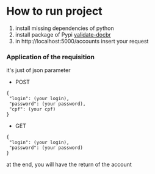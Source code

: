 # How to run project
1. install missing dependencies of python
2. install package of Pypi [validate-docbr](https://pypi.org/project/validate-docbr/)
3. in http://localhost:5000/accounts insert your request

### Application of the requisition
it's just of json parameter

* POST
```
{
 "login": (your login),
 "password": (your password),
 "cpf": (your cpf)
}
```
* GET
```
{
 "login": (your login),
 "password": (your password)
}
```

at the end, you will have the return of the account
